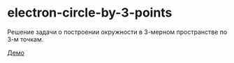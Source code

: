 # electron-circle-by-3-points

Решение задачи о построении окружности в 3-мерном пространстве по 3-м точкам.

[Демо](https://ufoproger.github.io/electron-circle-by-3-points/)
